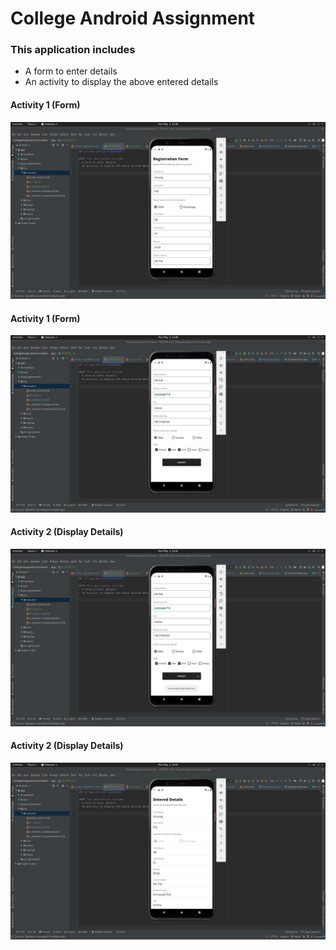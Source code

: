 # College Android Assignment

### This application includes
- A form to enter details
- An activity to display the above entered details

#### Activity 1 (Form)
![form-1](/app/src/main/res/drawable-v24/android_assignment_1.png)

#### Activity 1 (Form)
![form-1](/app/src/main/res/drawable-v24/android_assignment_2.png)

#### Activity 2 (Display Details)
![form-1](/app/src/main/res/drawable-v24/android_assignment_3.png)

#### Activity 2 (Display Details)
![form-1](/app/src/main/res/drawable-v24/android_assignment_4.png)